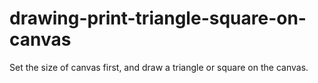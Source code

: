 # drawing-print-triangle-square-on-canvas
 Set the size of canvas first, and draw a triangle or square on the canvas.
